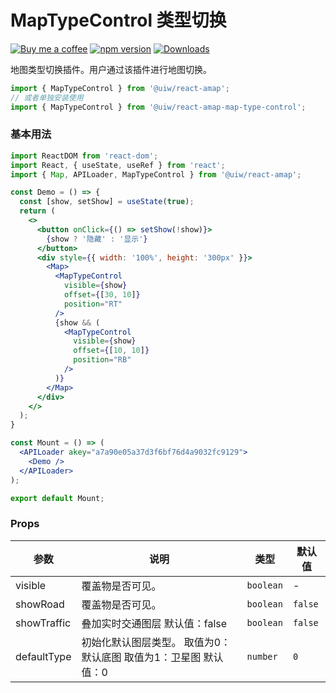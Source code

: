 MapTypeControl 类型切换
===

[![Buy me a coffee](https://img.shields.io/badge/Buy%20me%20a%20coffee-048754?logo=buymeacoffee)](https://jaywcjlove.github.io/#/sponsor)
[![npm version](https://img.shields.io/npm/v/@uiw/react-amap-map-type-control.svg)](https://www.npmjs.com/package/@uiw/react-amap-map-type-control)
[![Downloads](https://img.shields.io/npm/dm/@uiw/react-amap-map-type-control.svg?style=flat)](https://www.npmjs.com/package/@uiw/react-amap-map-type-control)

地图类型切换插件。用户通过该插件进行地图切换。

```jsx
import { MapTypeControl } from '@uiw/react-amap';
// 或者单独安装使用
import { MapTypeControl } from '@uiw/react-amap-map-type-control';
```

### 基本用法

```jsx mdx:preview
import ReactDOM from 'react-dom';
import React, { useState, useRef } from 'react';
import { Map, APILoader, MapTypeControl } from '@uiw/react-amap';

const Demo = () => {
  const [show, setShow] = useState(true);
  return (
    <>
      <button onClick={() => setShow(!show)}>
        {show ? '隐藏' : '显示'}
      </button>
      <div style={{ width: '100%', height: '300px' }}>
        <Map>
          <MapTypeControl
            visible={show}
            offset={[30, 10]}
            position="RT"
          />
          {show && (
            <MapTypeControl
              visible={show}
              offset={[10, 10]}
              position="RB"
            />
          )}
        </Map>
      </div>
    </>
  );
}

const Mount = () => (
  <APILoader akey="a7a90e05a37d3f6bf76d4a9032fc9129">
    <Demo />
  </APILoader>
);

export default Mount;
```

### Props

| 参数 | 说明 | 类型 | 默认值 |
| ----- | ----- | ----- | ----- |
| visible | 覆盖物是否可见。 | `boolean` | - |
| showRoad | 覆盖物是否可见。 | `boolean` | `false` |
| showTraffic | 叠加实时交通图层 默认值：false | `boolean` | `false` |
| defaultType | 初始化默认图层类型。 取值为0：默认底图 取值为1：卫星图 默认值：0 | `number` | `0` |
